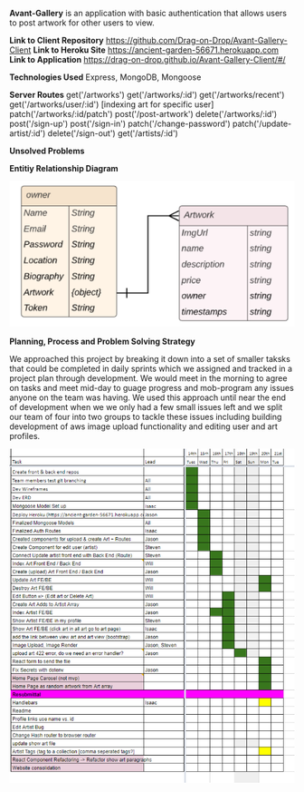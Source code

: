 **Avant-Gallery** is an application with basic authentication that allows users to post artwork for other users to view.

**Link to Client Repository** https://github.com/Drag-on-Drop/Avant-Gallery-Client
**Link to Heroku Site** https://ancient-garden-56671.herokuapp.com
**Link to Application** https://drag-on-drop.github.io/Avant-Gallery-Client/#/

**Technologies Used**
Express, MongoDB, Mongoose

**Server Routes**
get('/artworks') 
get('/artworks/:id') 
get('/artworks/recent') 
get('/artworks/user/:id') [indexing art for specific user]
patch('/artworks/:id/patch')
post('/post-artwork')
delete('/artworks/:id')
post('/sign-up')
post('/sign-in')
patch('/change-password')
patch('/update-artist/:id')
delete('/sign-out')
get('/artists/:id')


**Unsolved Problems**

**Entitiy Relationship Diagram**

![Entity Relationship Diagram](https://github.com/Drag-on-Drop/Avant-Gallery-Server/blob/master/Avant%20Gallery%20ERD.PNG "Entity Relationship Diagram")

**Planning, Process and Problem Solving Strategy**

We approached this project by breaking it down into a set of smaller taksks that could be completed in daily sprints which we assigned and tracked in a project plan through development. We would meet in the morning to agree on tasks and meet mid-day to guage progress and mob-program any issues anyone on the team was having. We used this approach until near the end of development when we we only had a few small issues left and we split our team of four into two groups to tackle these issues including building development of aws image upload functionality and editing user and art profiles. 

![Project Plan](https://github.com/Drag-on-Drop/Avant-Gallery-Server/blob/master/Avant%20Gallery%20Project%20Plan.PNG "Project Plan")

